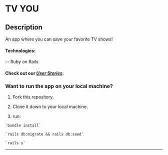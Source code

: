 # TV YOU

## Description

An app where you can save your favorite TV shows!

#### Technologies:

-- Ruby on Rails

#### Check out our _[User Stories](https://github.com/Lexscher/tv-you/blob/master/userstories.md)_.

### Want to run the app on your local machine?

1. Fork this repository.

2. Clone it down to your local machine.

3. run:

```
`bundle install`

`rails db:migrate && rails db:seed`

`rails s`
```

---
